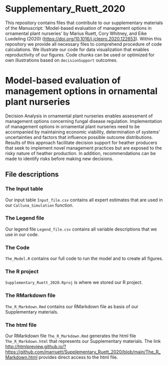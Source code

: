 # Supplementary_Ruett_2020
This repository contains files that contribute to our supplementary materials of the Manuscript: 'Model-based evaluation of management options in ornamental plant nurseries' by Marius Ruett, Cory Whitney, and Eike Luedeling (2020) (https://doi.org/10.1016/j.jclepro.2020.122653). 
Within this repository we provide all necessary files to comprehend procedure of code calculations. We illustrate our code for data visualization that enables reproductivity of our figures. Code chunks can be used or optimized for own illustrations based on ```decisionSupport``` outcomes.

# Model-based evaluation of management options in ornamental plant nurseries 

Decision Analysis in ornamental plant nurseries enables assessment of management options concerning fungal disease regulation. Implementation of management options in ornamental plant nurseries need to be accompanied by maintaining economic viability, determination of systems' uncertainties and factors that influence possible outcome distributions. Results of this approach facilitate decision support for heather producers that seek to implement novel management practices but are exposed to the risky nature of heather production. In addition, recommendations can be made to identify risks before making new decisions.  

## File descriptions

### The Input table

Our input table ```Input_file.csv``` contains all expert estimates that are used in our ```Calluna_Simulation``` function.

### The Legend file

Our legend file ```Legend_file.csv``` contains all variable descriptions that we use in our code.

### The Code

```The_Model.R``` contains our full code to run the model and to create all figures.

### The R project

```Supplementary_Ruett_2020.Rproj``` is where we stored our R project.

### The RMarkdown file

```The_R_Markdown.Rmd``` contains our RMarkdown file as basis of our Supplementary materials.

### The html file

Our RMarkdown file ```The_R_Markdown.Rmd``` generates the html file ```The_R_Markdown.html``` that represents our Supplementary materials.
The link http://htmlpreview.github.io/?https://github.com/marruett/Supplementary_Ruett_2020/blob/main/The_R_Markdown.html provides direct access to the html file.
